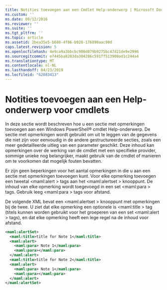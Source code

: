 ```yaml
---
title: Notities toevoegen aan een Cmdlet Help-onderwerp | Microsoft Docs
ms.custom: ''
ms.date: 09/12/2016
ms.reviewer: ''
ms.suite: ''
ms.tgt_pltfrm: ''
ms.topic: article
ms.assetid: 2bea35e5-b680-4f86-b928-176890aac99d
caps.latest.revision: 5
ms.openlocfilehash: 4e9ca9a3bbcbc900d079b9275bc47d21de9e2996
ms.sourcegitcommit: e7445ba8203da304286c591ff513900ad1c244a4
ms.translationtype: MT
ms.contentlocale: nl-NL
ms.lasthandoff: 04/23/2019
ms.locfileid: "62083413"
---
```

# <a name="how-to-add-notes-to-a-cmdlet-help-topic"></a>Notities toevoegen aan een Help-onderwerp voor cmdlets

In deze sectie wordt beschreven hoe u een sectie met opmerkingen toevoegen aan een Windows PowerShell® cmdlet Help-onderwerp. De sectie met opmerkingen wordt gebruikt om uit te leggen van de gegevens die niet zijn voor eenvoudig in de andere gestructureerde secties, zoals een meer gedetailleerde uitleg van een parameter geschikt. Deze inhoud kan opmerkingen over de werking van de cmdlet met een specifieke provider, sommige unieke nog belangrijker, maakt gebruik van de cmdlet of manieren om te voorkomen dat mogelijk fouten bevatten.

Er zijn geen beperkingen voor het aantal opmerkingen in die u aan een sectie met opmerkingen toevoegen kunt. Voor elke opmerking toevoegen een tweetal \<maml:alert > tags aan het \<maml:alertset > knooppunt. De inhoud van elke opmerking wordt toegevoegd in een set \<maml:para > tags. Gebruik leeg \<maml:para > tags voor afstand.

De volgende XML bevat een \<maml:alertset > knooppunt met opmerkingen bij de twee. U ziet dat elke opmerking een optionele is \<maml:title > tag (titels kunnen worden gebruikt voor het groeperen van een set \<maml:alert > tags), en dat elke opmerking heeft een lege regel na de inhoud voor afstand.

```xml
<maml:alertSet>
  <maml:title>title for Note 1</maml:title>
  <maml:alert>
    <maml:para> Note 1</maml:para>
    <maml:para></maml:para>
  </maml:alert>
  <maml:title>title for Note 2</maml:title>
  <maml:alert>
    <maml:para> Note 1</maml:para>
    <maml:para></maml:para>
  </maml:alert>
</maml:alertSet>
```



